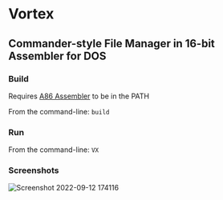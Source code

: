 # Vortex
## Commander-style File Manager in 16-bit Assembler for DOS

### Build 

Requires [A86 Assembler](http://www.eji.com) to be in the PATH

From the command-line: `build`

### Run

From the command-line: `VX`

### Screenshots

![Screenshot 2022-09-12 174116](https://user-images.githubusercontent.com/72200979/189709919-88f0104d-df7a-42c3-b0c5-cc095c629ee1.png)
